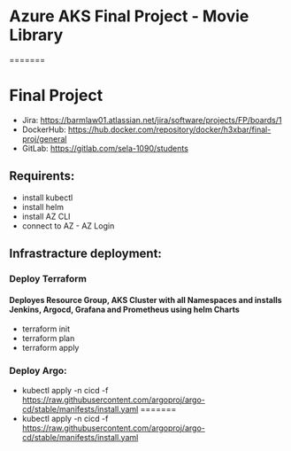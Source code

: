 # Azure AKS Final Project - Movie Library
=======
# Final Project
* Jira: https://barmlaw01.atlassian.net/jira/software/projects/FP/boards/1
* DockerHub: https://hub.docker.com/repository/docker/h3xbar/final-proj/general
* GitLab: https://gitlab.com/sela-1090/students
## Requirents:
- install kubectl 
- install helm
- install AZ CLI
- connect to AZ - AZ Login

## Infrastracture deployment:
### Deploy Terraform
#### Deployes Resource Group, AKS Cluster with all Namespaces and installs Jenkins, Argocd, Grafana and Prometheus using helm Charts
- terraform init
- terraform plan
- terraform apply 

### Deploy Argo:
 - kubectl apply -n cicd -f https://raw.githubusercontent.com/argoproj/argo-cd/stable/manifests/install.yaml
=======
 - kubectl apply -n cicd -f https://raw.githubusercontent.com/argoproj/argo-cd/stable/manifests/install.yaml

